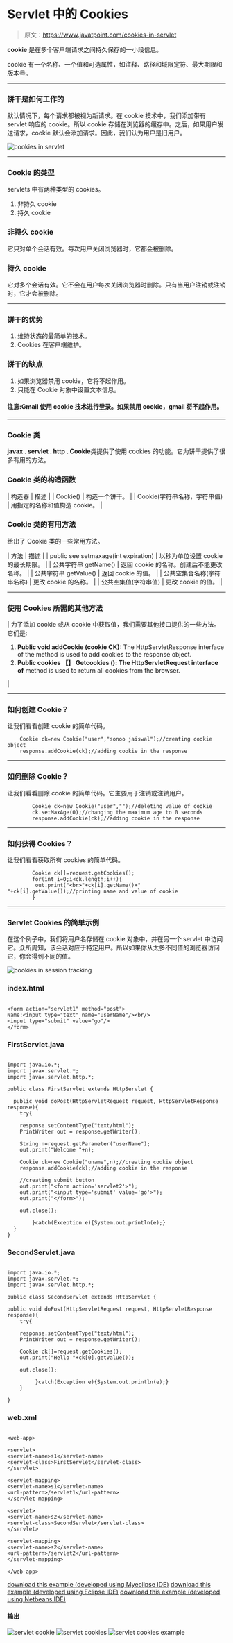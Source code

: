 # Servlet 中的 Cookies

> 原文：<https://www.javatpoint.com/cookies-in-servlet>

**cookie** 是在多个客户端请求之间持久保存的一小段信息。

cookie 有一个名称、一个值和可选属性，如注释、路径和域限定符、最大期限和版本号。

* * *

### 饼干是如何工作的

默认情况下，每个请求都被视为新请求。在 cookie 技术中，我们添加带有 servlet 响应的 cookie。所以 cookie 存储在浏览器的缓存中。之后，如果用户发送请求，cookie 默认会添加请求。因此，我们认为用户是旧用户。

![cookies in servlet](../img/61df360a2190fd01ad03fe5d0b94b25d.png)

* * *

### Cookie 的类型

servlets 中有两种类型的 cookies。

1.  非持久 cookie
2.  持久 cookie

### 非持久 cookie

它只对单个会话有效。每次用户关闭浏览器时，它都会被删除。

### 持久 cookie

它对多个会话有效。它不会在用户每次关闭浏览器时删除。只有当用户注销或注销时，它才会被删除。

* * *

### 饼干的优势

1.  维持状态的最简单的技术。
2.  Cookies 在客户端维护。

### 饼干的缺点

1.  如果浏览器禁用 cookie，它将不起作用。
2.  只能在 Cookie 对象中设置文本信息。

#### 注意:Gmail 使用 cookie 技术进行登录。如果禁用 cookie，gmail 将不起作用。

* * *

### Cookie 类

**javax . servlet . http . Cookie**类提供了使用 cookies 的功能。它为饼干提供了很多有用的方法。

### Cookie 类的构造函数

| 构造器 | 描述 |
| Cookie() | 构造一个饼干。 |
| Cookie(字符串名称，字符串值) | 用指定的名称和值构造 cookie。 |

### Cookie 类的有用方法

给出了 Cookie 类的一些常用方法。

| 方法 | 描述 |
| public see setmaxage(int expiration) | 以秒为单位设置 cookie 的最长期限。 |
| 公共字符串 getName() | 返回 cookie 的名称。创建后不能更改名称。 |
| 公共字符串 getValue() | 返回 cookie 的值。 |
| 公共空集合名称(字符串名称) | 更改 cookie 的名称。 |
| 公共空集值(字符串值) | 更改 cookie 的值。 |

* * *

### 使用 Cookies 所需的其他方法

| 为了添加 cookie 或从 cookie 中获取值，我们需要其他接口提供的一些方法。它们是:

1.  **Public void addCookie (cookie CK):** The HttpServletResponse interface of the method is used to add cookies to the response object.
2.  **Public cookies 【】 Getcookies (): The HttpServletRequest interface of** method is used to return all cookies from the browser.

 |

* * *

### 如何创建 Cookie？

让我们看看创建 cookie 的简单代码。

```
	Cookie ck=new Cookie("user","sonoo jaiswal");//creating cookie object
	response.addCookie(ck);//adding cookie in the response

```

* * *

### 如何删除 Cookie？

让我们看看删除 cookie 的简单代码。它主要用于注销或注销用户。

```
        Cookie ck=new Cookie("user","");//deleting value of cookie
        ck.setMaxAge(0);//changing the maximum age to 0 seconds
        response.addCookie(ck);//adding cookie in the response

```

* * *

### 如何获得 Cookies？

让我们看看获取所有 cookies 的简单代码。

```
        Cookie ck[]=request.getCookies();
        for(int i=0;i<ck.length;i++){
         out.print("<br>"+ck[i].getName()+" "+ck[i].getValue());//printing name and value of cookie
        }

```

* * *

### Servlet Cookies 的简单示例

在这个例子中，我们将用户名存储在 cookie 对象中，并在另一个 servlet 中访问它。众所周知，该会话对应于特定用户。所以如果你从太多不同值的浏览器访问它，你会得到不同的值。

![cookies in session tracking](../img/25341f36c0cc6171fbf4e34c30e0bf8a.png)

### index.html

```

<form action="servlet1" method="post">
Name:<input type="text" name="userName"/><br/>
<input type="submit" value="go"/>
</form>

```

### FirstServlet.java

```

import java.io.*;
import javax.servlet.*;
import javax.servlet.http.*;

public class FirstServlet extends HttpServlet {

  public void doPost(HttpServletRequest request, HttpServletResponse response){
	try{

	response.setContentType("text/html");
	PrintWriter out = response.getWriter();

	String n=request.getParameter("userName");
	out.print("Welcome "+n);

	Cookie ck=new Cookie("uname",n);//creating cookie object
	response.addCookie(ck);//adding cookie in the response

	//creating submit button
	out.print("<form action='servlet2'>");
	out.print("<input type='submit' value='go'>");
	out.print("</form>");

	out.close();

        }catch(Exception e){System.out.println(e);}
  }
}

```

### SecondServlet.java

```

import java.io.*;
import javax.servlet.*;
import javax.servlet.http.*;

public class SecondServlet extends HttpServlet {

public void doPost(HttpServletRequest request, HttpServletResponse response){
	try{

	response.setContentType("text/html");
	PrintWriter out = response.getWriter();

	Cookie ck[]=request.getCookies();
	out.print("Hello "+ck[0].getValue());

	out.close();

         }catch(Exception e){System.out.println(e);}
	}

}

```

### web.xml

```

<web-app>

<servlet>
<servlet-name>s1</servlet-name>
<servlet-class>FirstServlet</servlet-class>
</servlet>

<servlet-mapping>
<servlet-name>s1</servlet-name>
<url-pattern>/servlet1</url-pattern>
</servlet-mapping>

<servlet>
<servlet-name>s2</servlet-name>
<servlet-class>SecondServlet</servlet-class>
</servlet>

<servlet-mapping>
<servlet-name>s2</servlet-name>
<url-pattern>/servlet2</url-pattern>
</servlet-mapping>

</web-app>

```

[download this example (developed using Myeclipse IDE)](https://static.javatpoint.com/src/servlet/myeclipse/cookies.zip)
[download this example (developed using Eclipse IDE)](https://static.javatpoint.com/src/servlet/eclipse/cookies.zip)
[download this example (developed using Netbeans IDE)](https://static.javatpoint.com/src/servlet/netbeans/cookies.zip)

#### 输出

![servlet cookie](../img/3a3278c7a22ccb7a9a5c5f21b30b647c.png) ![servlet cookies](../img/738c29ba28c61a3a6b7a0e88b380ab77.png) ![servlet cookies example](../img/f1fd0917390780c73c460486c62754d2.png)